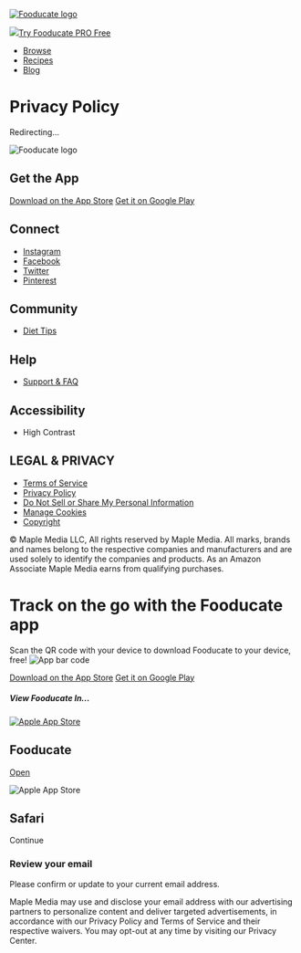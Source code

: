 [![Fooducate logo](/resources/images/nav-logo.svg)](https://www.fooducate.com/)

[![](/resources/images/crown.svg)Try Fooducate PRO Free](https://appbundles.com/best-apps-bundle?app=fooducate)

* [Browse](https://www.fooducate.com/browse)
* [Recipes](https://www.fooducate.com/recipes)
* [Blog](https://www.fooducate.com/daily-tip)

Privacy Policy
==============

Redirecting...

![Fooducate logo](/resources/images/nav-logo.svg)

Get the App
-----------

[Download on the App Store](http://api.prod.fooducate.com/fdct/promotional/getfooducateapp/?platform=iphone&app=Fdct-Web&resource=footer-button) [Get it on Google Play](http://api.prod.fooducate.com/fdct/promotional/getfooducateapp/?platform=android&app=Fdct-Web&resource=footer-button)

Connect
-------

* [Instagram](https://www.instagram.com/fooducate/)
* [Facebook](https://www.facebook.com/fooducate/)
* [Twitter](https://twitter.com/Fooducate)
* [Pinterest](https://www.pinterest.com/FooducateMe/)

Community
---------

* [Diet Tips](https://www.fooducate.com/daily-tip)

Help
----

* [Support & FAQ](https://fooducate.zendesk.com/hc/en-us)

Accessibility
-------------

* High Contrast 
    

LEGAL & PRIVACY
---------------

* [Terms of Service](javascript:void(0);)
* [Privacy Policy](javascript:void(0);)
* [Do Not Sell or Share My Personal Information](javascript:void(0);)
* [Manage Cookies](javascript:void(0);)
* [Copyright](https://fooducate.zendesk.com/hc/en-us/requests/new?ticket_form_id=20586105031323)

© Maple Media LLC, All rights reserved by Maple Media. All marks, brands and names belong to the respective companies and manufacturers and are used solely to identify the companies and products. As an Amazon Associate Maple Media earns from qualifying purchases.

Track on the go with the Fooducate app
======================================

Scan the QR code with your device to download Fooducate to your device, free! ![App bar code](/resources/images/app_barcode.png)

[Download on the App Store](http://api.prod.fooducate.com/fdct/promotional/getfooducateapp/?platform=iphone&app=Fdct-Web&resource=footer-button) [Get it on Google Play](http://api.prod.fooducate.com/fdct/promotional/getfooducateapp/?platform=android&app=Fdct-Web&resource=footer-button)

##### View Fooducate In...

[![Apple App Store](/resources/images/app-icons/apple-touch-icon.png)](https://fooducate.onelink.me/lolb/igt2tp04)

Fooducate
---------

[Open](https://fooducate.onelink.me/lolb/igt2tp04)

![Apple App Store](/resources/images/safari_browser_logo.svg)

Safari
------

Continue

### Review your email

Please confirm or update to your current email address.  

 Maple Media may use and disclose your email address with our advertising partners to personalize content and deliver targeted advertisements, in accordance with our Privacy Policy and Terms of Service and their respective waivers. You may opt-out at any time by visiting our Privacy Center.